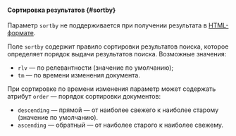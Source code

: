 #### Сортировка результатов {#sortby}

Параметр `sortby` не поддерживается при получении результата в [HTML-формате](../../search-api/concepts/html-response.md).

Поле `sortby` содержит правило сортировки результатов поиска, которое определяет порядок выдачи результатов поиска. Возможные значения:

* `rlv` — по релевантности (значение по умолчанию);
* `tm` — по времени изменения документа.

При сортировке по времени изменения параметр может содержать атрибут `order` — порядок сортировки документов:

* `descending` — прямой — от наиболее свежего к наиболее старому (значение по умолчанию).
* `ascending` — обратный — от наиболее старого к наиболее свежему.
